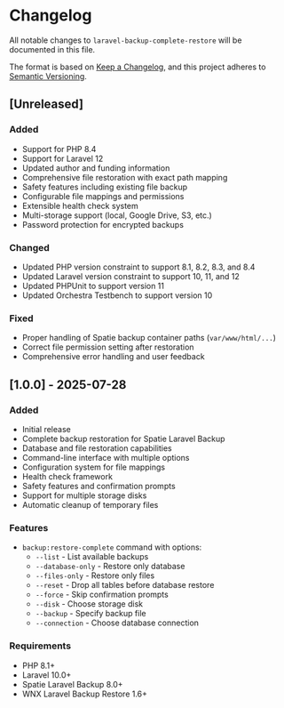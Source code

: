 # Changelog

All notable changes to `laravel-backup-complete-restore` will be documented in this file.

The format is based on [Keep a Changelog](https://keepachangelog.com/en/1.0.0/),
and this project adheres to [Semantic Versioning](https://semver.org/spec/v2.0.0.html).

## [Unreleased]

### Added
- Support for PHP 8.4
- Support for Laravel 12
- Updated author and funding information
- Comprehensive file restoration with exact path mapping
- Safety features including existing file backup
- Configurable file mappings and permissions
- Extensible health check system
- Multi-storage support (local, Google Drive, S3, etc.)
- Password protection for encrypted backups

### Changed
- Updated PHP version constraint to support 8.1, 8.2, 8.3, and 8.4
- Updated Laravel version constraint to support 10, 11, and 12
- Updated PHPUnit to support version 11
- Updated Orchestra Testbench to support version 10

### Fixed
- Proper handling of Spatie backup container paths (`var/www/html/...`)
- Correct file permission setting after restoration
- Comprehensive error handling and user feedback

## [1.0.0] - 2025-07-28

### Added
- Initial release
- Complete backup restoration for Spatie Laravel Backup
- Database and file restoration capabilities
- Command-line interface with multiple options
- Configuration system for file mappings
- Health check framework
- Safety features and confirmation prompts
- Support for multiple storage disks
- Automatic cleanup of temporary files

### Features
- `backup:restore-complete` command with options:
  - `--list` - List available backups
  - `--database-only` - Restore only database
  - `--files-only` - Restore only files
  - `--reset` - Drop all tables before database restore
  - `--force` - Skip confirmation prompts
  - `--disk` - Choose storage disk
  - `--backup` - Specify backup file
  - `--connection` - Choose database connection

### Requirements
- PHP 8.1+
- Laravel 10.0+
- Spatie Laravel Backup 8.0+
- WNX Laravel Backup Restore 1.6+
